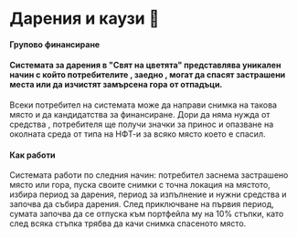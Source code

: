 # Дарения и каузи 🤠

#### Групово финансиране

#### Системата за дарения в "Свят на цветята" представлява уникален начин с който потребителите , заедно , могат да спасят застрашени места или да изчистят замърсена гора от отпадъци.

Всеки потребител на системата може да направи снимка на такова място и да кандидатства за финансиране. Дори да няма нужда от средства , потребителя ще получи значки за принос и опазване на околната среда от типа на НФТ-и за всяко място което е спасил.

#### Как работи

Системата работи по следния начин: потребител заснема застрашено място или гора, пуска своите снимки с точна локация на мястото, избира период за дарения, период за изпълнение и нужни средства и започва да събира дарения. След приключване на първия период, сумата започва да се отпуска към портфейла му на 10% стъпки, като след всяка стъпка трябва да качи снимка спасеното място.&#x20;

####
